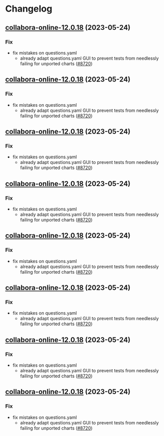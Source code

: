 # Changelog



## [collabora-online-12.0.18](https://github.com/truecharts/charts/compare/collabora-online-15.0.0...collabora-online-12.0.18) (2023-05-24)

### Fix

- fix mistakes on questions.yaml
  - already adapt questions.yaml GUI to prevent tests from needlessly failing for unported charts ([#8720](https://github.com/truecharts/charts/issues/8720))
  
  


## [collabora-online-12.0.18](https://github.com/truecharts/charts/compare/collabora-online-15.0.0...collabora-online-12.0.18) (2023-05-24)

### Fix

- fix mistakes on questions.yaml
  - already adapt questions.yaml GUI to prevent tests from needlessly failing for unported charts ([#8720](https://github.com/truecharts/charts/issues/8720))
  
  


## [collabora-online-12.0.18](https://github.com/truecharts/charts/compare/collabora-online-15.0.0...collabora-online-12.0.18) (2023-05-24)

### Fix

- fix mistakes on questions.yaml
  - already adapt questions.yaml GUI to prevent tests from needlessly failing for unported charts ([#8720](https://github.com/truecharts/charts/issues/8720))
  
  


## [collabora-online-12.0.18](https://github.com/truecharts/charts/compare/collabora-online-15.0.0...collabora-online-12.0.18) (2023-05-24)

### Fix

- fix mistakes on questions.yaml
  - already adapt questions.yaml GUI to prevent tests from needlessly failing for unported charts ([#8720](https://github.com/truecharts/charts/issues/8720))
  
  


## [collabora-online-12.0.18](https://github.com/truecharts/charts/compare/collabora-online-15.0.0...collabora-online-12.0.18) (2023-05-24)

### Fix

- fix mistakes on questions.yaml
  - already adapt questions.yaml GUI to prevent tests from needlessly failing for unported charts ([#8720](https://github.com/truecharts/charts/issues/8720))
  
  


## [collabora-online-12.0.18](https://github.com/truecharts/charts/compare/collabora-online-15.0.0...collabora-online-12.0.18) (2023-05-24)

### Fix

- fix mistakes on questions.yaml
  - already adapt questions.yaml GUI to prevent tests from needlessly failing for unported charts ([#8720](https://github.com/truecharts/charts/issues/8720))
  
  


## [collabora-online-12.0.18](https://github.com/truecharts/charts/compare/collabora-online-15.0.0...collabora-online-12.0.18) (2023-05-24)

### Fix

- fix mistakes on questions.yaml
  - already adapt questions.yaml GUI to prevent tests from needlessly failing for unported charts ([#8720](https://github.com/truecharts/charts/issues/8720))
  
  


## [collabora-online-12.0.18](https://github.com/truecharts/charts/compare/collabora-online-15.0.0...collabora-online-12.0.18) (2023-05-24)

### Fix

- fix mistakes on questions.yaml
  - already adapt questions.yaml GUI to prevent tests from needlessly failing for unported charts ([#8720](https://github.com/truecharts/charts/issues/8720))
  
  
